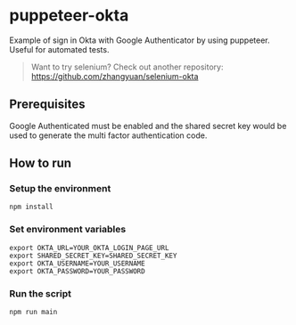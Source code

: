 # puppeteer-okta
Example of sign in Okta with Google Authenticator by using puppeteer. Useful for automated tests.

> Want to try selenium?
Check out another repository: https://github.com/zhangyuan/selenium-okta

## Prerequisites

Google Authenticated must be enabled and the shared secret key would be used to generate the multi factor authentication code.

## How to run

### Setup the environment

```
npm install
```

### Set environment variables

```
export OKTA_URL=YOUR_OKTA_LOGIN_PAGE_URL 
export SHARED_SECRET_KEY=SHARED_SECRET_KEY 
export OKTA_USERNAME=YOUR_USERNAME 
export OKTA_PASSWORD=YOUR_PASSWORD
```

### Run the script

```
npm run main
```
